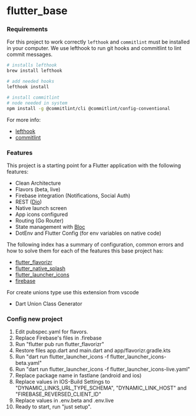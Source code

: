 # flutter_base

### Requirements

For this project to work correctly `lefthook` and `commitlint` must be installed in
your computer. We use lefthook to run git hooks and commitlint to lint commit messages.

```bash
# installs lefthook
brew install lefthook

# add needed hooks
lefthook install

# install commitlint
# node needed in system
npm install -g @commitlint/cli @commitlint/config-conventional
```

For more info:

- [lefthook](https://github.com/evilmartians/lefthook)
- [commitlint](https://commitlint.js.org/#/)

### Features

This project is a starting point for a Flutter application with the following features:

- Clean Architecture
- Flavors (beta, live)
- Firebase integration (Notifications, Social Auth)
- REST ([Dio](https://pub.dev/packages/dio))
- Native launch screen
- App icons configured
- Routing (Go Router)
- State management with [Bloc](https://bloclibrary.dev/)
- DotEnv and Flutter Config (for env variables on native code)

The following index has a summary of configuration, common errors and how to solve them for each of the features this base project has:

- [flutter_flavorizr](docs/flutter_flavorizr.md)
- [flutter_native_splash](docs/flutter_native_splash.md)
- [flutter_launcher_icons](docs/flutter_launcher_icons.md)
- [firebase](docs/firebase.md)

For create unions type use this extension from vscode

- Dart Union Class Generator


###  Config new project

1. Edit pubspec.yaml for flavors.
2. Replace Firebase's files in .firebase
3. Run "flutter pub run flutter_flavorizr"
4. Restore files app.dart and main.dart and app/flavorizr.gradle.kts
5. Run "dart run flutter_launcher_icons -f flutter_launcher_icons-beta.yaml"
6. Run "dart run flutter_launcher_icons -f flutter_launcher_icons-live.yaml"
7. Replace package name in fastlane (android and ios)
8. Replace values in IOS-Build Settings to "DYNAMIC_LINKS_URL_TYPE_SCHEMA", "DYNAMIC_LINK_HOST" and "FIREBASE_REVERSED_CLIENT_ID"
9. Replace values in .env.beta and .env.live
10. Ready to start, run "just setup".
